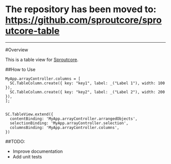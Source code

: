 
# The repository has been moved to: https://github.com/sproutcore/sproutcore-table
------

#Overview

This is a table view for [Sproutcore](http://www.github.com/sproutcore/sproutcore).

##How to Use
    
    MyApp.arrayController.columns = [  
      SC.TableColumn.create({ key: "key1", label: _("Label 1"), width: 100 }),
      SC.TableColumn.create({ key: "key2", label: _("Label 2"), width: 200 }),
    ];


    SC.TableView.extend({
      contentBinding: 'MyApp.arrayController.arrangedObjects',
      selectionBinding: 'MyApp.arrayController.selection',  
      columnsBinding: 'MyApp.arrayController.columns',
    })

##TODO:

  * Improve documentation
  * Add unit tests
